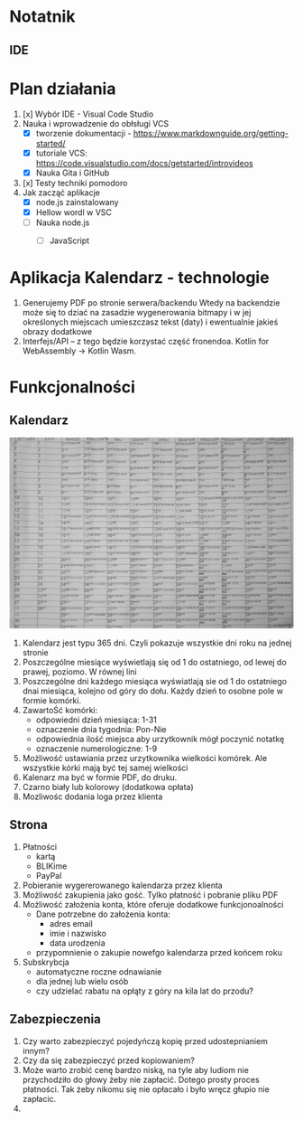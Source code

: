 # Notatnik
## IDE

# Plan działania
1. [x] Wybór IDE - Visual Code Studio 
2. Nauka i wprowadzenie do obłsługi VCS
    + [x] tworzenie dokumentacji - https://www.markdownguide.org/getting-started/
    + [x] tutoriale  VCS: https://code.visualstudio.com/docs/getstarted/introvideos 
    + [x] Nauka Gita i GitHub
4. [x] Testy techniki pomodoro
5. Jak zacząć aplikacje
   + [x] node.js zainstalowany
   + [x] Hellow wordl w VSC
   + [ ] Nauka node.js
      + [ ] JavaScript
       

# Aplikacja Kalendarz - technologie
1.	Generujemy PDF po stronie serwera/backendu
Wtedy na backendzie może się to dziać na zasadzie wygenerowania bitmapy i w jej określonych miejscach umieszczasz tekst (daty) i ewentualnie jakieś obrazy dodatkowe
2.	Interfejs/API – z tego będzie korzystać część fronendoa. Kotlin for WebAssembly -> Kotlin Wasm. 


# Funkcjonalności
## Kalendarz
![alt text](Kalendarz.jpg)
1. Kalendarz jest typu 365 dni. Czyli pokazuje wszystkie dni roku na jednej stronie
2. Poszczególne miesiące wyświetlają się od 1 do ostatniego, od lewej do prawej, poziomo. W równej lini 
3. Poszczególne dni każdego miesiąca wyświatlają sie od 1 do ostatniego dnai miesiąca, kolejno od góry do dołu. Każdy dzień to osobne pole w formie komórki.
4. ZawartoŚć komórki:
   + odpowiedni dzień miesiąca: 1-31
   + oznaczenie dnia tygodnia: Pon-Nie
   + odpowiednia ilość miejsca aby urzytkownik mógł poczynić notatkę
   + oznaczenie numerologiczne: 1-9
5. Możliwość ustawiania przez urzytkownika wielkości komórek. Ale wszystkie kórki mają być tej samej wielkości
6. Kalenarz ma być w formie PDF, do druku.
7. Czarno biały lub kolorowy (dodatkowa opłata)
8. Mozliwośc dodania loga przez klienta

## Strona
1. Płatności
   + kartą
   + BLIKime
   + PayPal
2. Pobieranie wygererowanego kalendarza przez klienta
3. Możliwość zakupienia jako gość. Tylko płatność i pobranie pliku PDF
4. Możliwość założenia konta, które oferuje dodatkowe funkcjonoalności
   + Dane potrzebne do założenia konta:
     - adres email
     - imie i nazwisko
     - data urodzenia
   + przypomnienie o zakupie nowefgo kalendarza przed końcem roku
5. Subskrybcja
    + automatyczne roczne odnawianie
    + dla jednej lub wielu osób
    + czy udzielać rabatu na opłąty z góry na kila lat do przodu?

## Zabezpieczenia
1. Czy warto zabezpieczyć pojedyńczą kopię przed udostepnianiem innym?
2. Czy da się zabezpieczyć przed kopiowaniem?
3. Może warto zrobić cenę bardzo niską, na tyle aby ludiom nie przychodziło do głowy żeby nie zapłacić. Dotego prosty proces płatności. Tak żeby nikomu się nie opłacało i było wręcz głupio nie zapłacic. 
4. 

